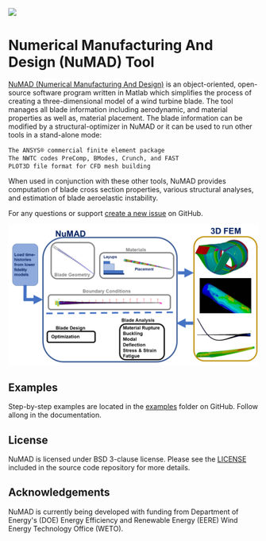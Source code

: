 ![](docs/source/_static/images/NuMAD-header.png) 
# Numerical Manufacturing And Design (NuMAD) Tool 
[NuMAD (Numerical Manufacturing And Design)](http://numad.readthedocs.io/) is an object-oriented, open-source software program written in Matlab which simplifies the process of creating a three-dimensional model of a wind turbine blade. The tool manages all blade information including aerodynamic, and material properties as well as, material placement. The blade information can be modified by a structural-optimizer in NuMAD or it can be used to run other tools in a stand-alone mode:

    The ANSYS® commercial finite element package
    The NWTC codes PreComp, BModes, Crunch, and FAST
    PLOT3D file format for CFD mesh building

When used in conjunction with these other tools, NuMAD provides computation of blade cross section properties, various structural analyses, and estimation of blade aeroelastic instability. 

For any questions or support [create a new issue](https://github.com/sandialabs/NuMAD/issues/new) on GitHub.


![](docs/source/_static/images/NuMADoverview.png)
   
## Examples

Step-by-step examples are located in the [examples](https://github.com/sandialabs/NuMAD/tree/main/examples) folder on GitHub. Follow allong in the documentation.
  
## License

NuMAD is licensed under BSD 3-clause license. Please see the
[LICENSE](https://github.com/sandialabs/NuMAD/blob/main/LICENSE) included in
the source code repository for more details.

## Acknowledgements 

NuMAD is currently being developed with funding from Department of Energy's
(DOE) Energy Efficiency and Renewable Energy (EERE) Wind Energy Technology Office (WETO). 
